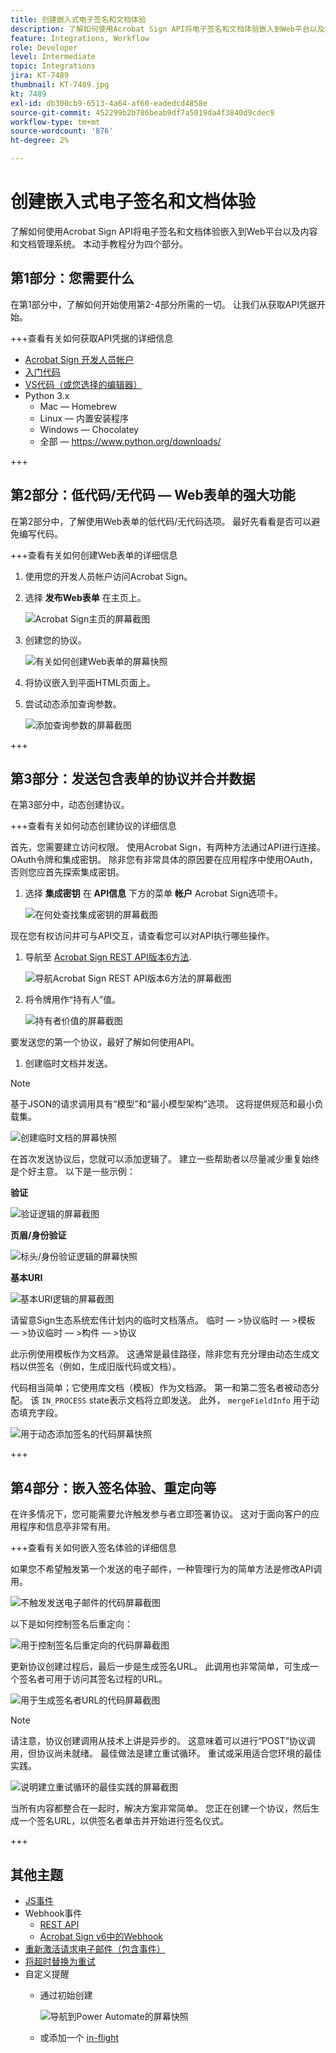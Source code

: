 ```yaml
---
title: 创建嵌入式电子签名和文档体验
description: 了解如何使用Acrobat Sign API将电子签名和文档体验嵌入到Web平台以及内容和文档管理系统
feature: Integrations, Workflow
role: Developer
level: Intermediate
topic: Integrations
jira: KT-7489
thumbnail: KT-7489.jpg
kt: 7489
exl-id: db300cb9-6513-4a64-af60-eadedcd4858e
source-git-commit: 452299b2b786beab9df7a5019da4f3840d9cdec9
workflow-type: tm+mt
source-wordcount: '876'
ht-degree: 2%

---
```


# 创建嵌入式电子签名和文档体验

了解如何使用Acrobat Sign API将电子签名和文档体验嵌入到Web平台以及内容和文档管理系统。 本动手教程分为四个部分。

## 第1部分：您需要什么

在第1部分中，了解如何开始使用第2-4部分所需的一切。 让我们从获取API凭据开始。

+++查看有关如何获取API凭据的详细信息

* [Acrobat Sign 开发人员帐户](https://acrobat.adobe.com/cn/zh-Hans/sign/developer-form.html)
* [入门代码](https://github.com/benvanderberg/adobe-sign-api-tutorial)
* [VS代码（或您选择的编辑器）](https://code.visualstudio.com)
* Python 3.x
   * Mac — Homebrew
   * Linux — 内置安装程序
   * Windows — Chocolatey
   * 全部 — https://www.python.org/downloads/

+++

## 第2部分：低代码/无代码 — Web表单的强大功能

在第2部分中，了解使用Web表单的低代码/无代码选项。 最好先看看是否可以避免编写代码。

+++查看有关如何创建Web表单的详细信息

1. 使用您的开发人员帐户访问Acrobat Sign。

1. 选择 **发布Web表单** 在主页上。

   ![Acrobat Sign主页的屏幕截图](assets/embeddedesignature/embed_1.png)

1. 创建您的协议。

   ![有关如何创建Web表单的屏幕快照](assets/embeddedesignature/embed_2.png)

1. 将协议嵌入到平面HTML页面上。

1. 尝试动态添加查询参数。

   ![添加查询参数的屏幕截图](assets/embeddedesignature/embed_3.png)

+++

## 第3部分：发送包含表单的协议并合并数据

在第3部分中，动态创建协议。

+++查看有关如何动态创建协议的详细信息

首先，您需要建立访问权限。 使用Acrobat Sign，有两种方法通过API进行连接。 OAuth令牌和集成密钥。 除非您有非常具体的原因要在应用程序中使用OAuth，否则您应首先探索集成密钥。

1. 选择 **集成密钥** 在 **API信息** 下方的菜单 **帐户** Acrobat Sign选项卡。

   ![在何处查找集成密钥的屏幕截图](assets/embeddedesignature/embed_4.png)

现在您有权访问并可与API交互，请查看您可以对API执行哪些操作。

1. 导航至 [Acrobat Sign REST API版本6方法](http://adobesign.com/public/docs/restapi/v6).

   ![导航Acrobat Sign REST API版本6方法的屏幕截图](assets/embeddedesignature/embed_5.png)

1. 将令牌用作“持有人”值。

   ![持有者价值的屏幕截图](assets/embeddedesignature/embed_6.png)

要发送您的第一个协议，最好了解如何使用API。

1. 创建临时文档并发送。

>[!NOTE]
>
>基于JSON的请求调用具有“模型”和“最小模型架构”选项。 这将提供规范和最小负载集。

![创建临时文档的屏幕快照](assets/embeddedesignature/embed_7.png)

在首次发送协议后，您就可以添加逻辑了。 建立一些帮助者以尽量减少重复始终是个好主意。 以下是一些示例：

**验证**

![验证逻辑的屏幕截图](assets/embeddedesignature/embed_8.png)

**页眉/身份验证**

![标头/身份验证逻辑的屏幕快照](assets/embeddedesignature/embed_9.png)

**基本URI**

![基本URI逻辑的屏幕截图](assets/embeddedesignature/embed_10.png)

请留意Sign生态系统宏伟计划内的临时文档落点。
临时 — >协议临时 — >模板 — >协议临时 — >构件 — >协议

此示例使用模板作为文档源。 这通常是最佳路径，除非您有充分理由动态生成文档以供签名（例如，生成旧版代码或文档）。

代码相当简单；它使用库文档（模板）作为文档源。 第一和第二签名者被动态分配。 该 `IN_PROCESS` state表示文档将立即发送。 此外， `mergeFieldInfo` 用于动态填充字段。

![用于动态添加签名的代码屏幕快照](assets/embeddedesignature/embed_11.png)

+++

## 第4部分：嵌入签名体验、重定向等

在许多情况下，您可能需要允许触发参与者立即签署协议。 这对于面向客户的应用程序和信息亭非常有用。

+++查看有关如何嵌入签名体验的详细信息

如果您不希望触发第一个发送的电子邮件，一种管理行为的简单方法是修改API调用。

![不触发发送电子邮件的代码屏幕截图](assets/embeddedesignature/embed_12.png)

以下是如何控制签名后重定向：

![用于控制签名后重定向的代码屏幕截图](assets/embeddedesignature/embed_13.png)

更新协议创建过程后，最后一步是生成签名URL。 此调用也非常简单，可生成一个签名者可用于访问其签名过程的URL。

![用于生成签名者URL的代码屏幕截图](assets/embeddedesignature/embed_14.png)

>[!NOTE]
>
>请注意，协议创建调用从技术上讲是异步的。 这意味着可以进行“POST”协议调用，但协议尚未就绪。 最佳做法是建立重试循环。 重试或采用适合您环境的最佳实践。

![说明建立重试循环的最佳实践的屏幕截图](assets/embeddedesignature/embed_15.png)

当所有内容都整合在一起时，解决方案非常简单。 您正在创建一个协议，然后生成一个签名URL，以供签名者单击并开始进行签名仪式。

+++

## 其他主题

* [JS事件](https://www.adobe.io/apis/documentcloud/sign/docs.html#!adobedocs/adobe-sign/master/events.md)
* Webhook事件
   * [REST API](https://sign-acs.na1.echosign.com/public/docs/restapi/v6#!/webhooks/createWebhook)
   * [Acrobat Sign v6中的Webhook](https://www.adobe.io/apis/documentcloud/sign/docs.html#!adobedocs/adobe-sign/master/webhooks.md)
* [重新激活请求电子邮件（包含事件）](https://sign-acs.na1.echosign.com/public/docs/restapi/v6#!/agreements/updateAgreement)
* [将超时替换为重试](https://stackoverflow.com/questions/23267409/how-to-implement-retry-mechanism-into-python-requests-library)
* 自定义提醒
   * 通过初始创建

     ![导航到Power Automate的屏幕快照](assets/embeddedesignature/embed_16.png)

   * 或添加一个 [in-flight](https://sign-acs.na1.echosign.com/public/docs/restapi/v6#!/agreements/createReminderOnParticipant)
